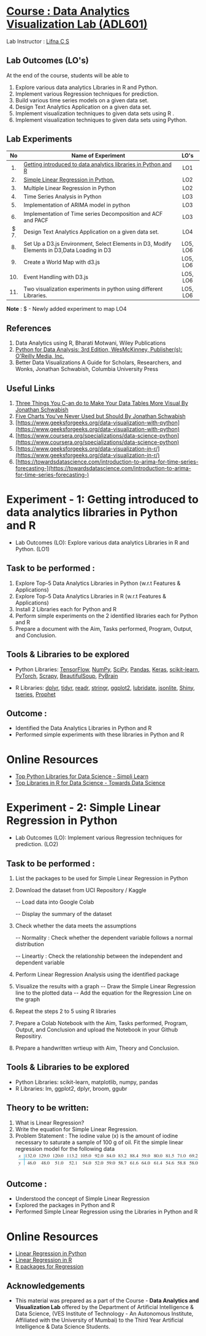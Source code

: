 # [Course : Data Analytics Visualization Lab (ADL601)](https://drive.google.com/file/d/161F1ADE5tG6hq_4epCpiciHqv8opUMfl/view?usp=drive_link)
Lab Instructor : [Lifna C S](mailto:lifna.cs@ves.ac.in)

## Lab Outcomes (LO's)
At the end of the course, students will be able to
1. Explore various data analytics Libraries in R and Python.
2. Implement various Regression techniques for prediction.
3. Build various time series models on a given data set.
4. Design Text Analytics Application on a given data set.
5. Implement visualization techniques to given data sets using R .
6. Implement visualization techniques to given data sets using Python.

## Lab Experiments
| No | Name of Experiment | LO's |
| :--: | ------------------ | :----: |
| 1. | [Getting introduced to data analytics libraries in Python and R](https://github.com/LifnaJos/ADL601-Data-Analytics-and-Visualization-Lab/blob/main/README.md#experiment---1-getting-introduced-to-data-analytics-libraries-in-python-and-r) | LO1 |
| 2. | [Simple Linear Regression in Python.](https://github.com/LifnaJos/ADL601-Data-Analytics-and-Visualization-Lab/blob/main/README.md#experiment---2-simple-linear-regression-in-python) | LO2 |
| 3. | Multiple Linear Regression in Python | LO2 |
| 4. | Time Series Analysis in Python | LO3 |
| 5. | Implementation of ARIMA model in python | LO3 |
| 6. | Implementation of Time series Decomposition and ACF and PACF | LO3 |
| $ 7. | Design Text Analytics Application on a given data set. | LO4 |
| 8. | Set Up a D3.js Environment, Select Elements in D3, Modify Elements in D3,Data Loading in D3 | LO5, LO6 |
| 9. | Create a World Map with d3.js |LO5, LO6 | 
| 10. | Event Handling with D3.js | LO5, LO6 |
| 11. | Two visualization experiments in python using different Libraries. | LO5, LO6 |

**Note** : $ - Newly added experiment to map LO4

## References
1. Data Analytics using R, Bharati Motwani, Wiley Publications
2. [Python for Data Analysis: 3rd Edition, WesMcKinney, Publisher(s): O'Reilly Media, Inc.](https://bedford-computing.co.uk/learning/wp-content/uploads/2015/10/Python-for-Data-Analysis.pdf)
3. Better Data Visualizations A Guide for Scholars, Researchers, and Wonks, Jonathan Schwabish, Columbia University Press

## Useful Links
1. [Three Things You C-an do to Make Your Data Tables More Visual By Jonathan Schwabish](https://cupblog.org/2021/03/16/three-things-you-can-do-to-make-your-data-tables-more-visual-by-jonathan-schwabish/)
2. [Five Charts You’ve Never Used but Should By Jonathan Schwabish](https://cupblog.org/2021/01/04/five-charts-youve-never-used-but-should-by-jonathan-schwabish/)
3. [https://www.geeksforgeeks.org/data-visualization-with-python](https://www.geeksforgeeks.org/data-visualization-with-python)
4. [https://www.coursera.org/specializations/data-science-python](https://www.coursera.org/specializations/data-science-python)
5. [https://www.geeksforgeeks.org/data-visualization-in-r/](https://www.geeksforgeeks.org/data-visualization-in-r/)
6. [https://towardsdatascience.com/introduction-to-arima-for-time-series-forecasting-](https://towardsdatascience.com/introduction-to-arima-for-time-series-forecasting-)

# Experiment - 1: Getting introduced to data analytics libraries in Python and R

* Lab Outcomes (LO): Explore various data analytics Libraries in R and Python. (LO1)

## Task to be performed :
1. Explore Top-5 Data Analytics Libraries in Python (w.r.t Features & Applications)
2. Explore Top-5 Data Analytics Libraries in R (w.r.t Features & Applications)
3. Install 2 Libraries each for Python and R
4. Perform simple experiments on the 2 identified libraries each for Python and R
5. Prepare a document with the Aim, Tasks performed, Program, Output, and Conclusion.

## Tools & Libraries to be explored
* Python Libraries: [TensorFlow](https://www.tensorflow.org/), [NumPy](https://numpy.org/), [SciPy](https://scipy.org/), [Pandas](https://pandas.pydata.org/), [Keras](https://keras.io/), [scikit-learn](https://scikit-learn.org/stable/), [PyTorch](https://pytorch.org/tutorials/beginner/pytorch_with_examples.html), [Scrapy](https://www.zenrows.com/blog/scrapy-python#parse-html-content), [BeautifulSoup](https://realpython.com/beautiful-soup-web-scraper-python/), [PyBrain](https://www.tutorialspoint.com/pybrain/pybrain_quick_guide.htm)

* R Libraries: [dplyr](https://www.listendata.com/2016/08/dplyr-tutorial.html), [tidyr](https://tidyr.tidyverse.org/), [readr](https://readr.tidyverse.org/), [stringr](https://cran.r-project.org/web/packages/stringr/vignettes/stringr.html), [ggplot2](https://r-statistics.co/Complete-Ggplot2-Tutorial-Part1-With-R-Code.html), [lubridate](https://cran.r-project.org/web/packages/lubridate/vignettes/lubridate.html), [jsonlite](https://cran.r-project.org/web/packages/jsonlite/vignettes/json-aaquickstart.html), [Shiny](https://shiny.posit.co/r/getstarted/shiny-basics/lesson1/index.html), [tseries](https://www.simplilearn.com/tutorials/data-science-tutorial/time-series-forecasting-in-r), [Prophet](https://medium.com/dropout-analytics/intro-to-prophet-r-7f650f86adc7)

## Outcome :
* Identified the Data Analytics Libraries in Python and R
* Performed simple experiments with these libraries in Python and R

# Online Resources
* [Top Python Libraries for Data Science - Simpli Learn](https://www.simplilearn.com/top-python-libraries-for-data-science-article)
* [Top Libraries in R for Data Science - Towards Data Science](https://towardsdatascience.com/top-r-libraries-for-data-science-9b24f658e243)

# Experiment - 2: Simple Linear Regression in Python

* Lab Outcomes (LO): Implement various Regression techniques for prediction. (LO2)

## Task to be performed :
1. List the packages to be used for Simple Linear Regression in Python
2. Download the dataset from UCI Repository / Kaggle

   -- Load data into Google Colab

   -- Display the summary of the dataset
4. Check whether the data meets the assumptions

   -- Normality : Check whether the dependent variable follows a normal distribution

   -- Lineartiy : Check the relationship between the independent and dependent variable
5. Perform Linear Regression Analysis using the identified package
6. Visualize the results with a graph
-- Draw the Simple Linear Regression line to the plotted data
-- Add the equation for the Regression Line on the graph
7. Repeat the steps 2 to 5 using R libraries
8. Prepare a Colab Notebook with the Aim, Tasks performed, Program, Output, and Conclusion and upload the Notebook in your Github Repositiry.
9. Prepare a handwritten wrtieup with Aim, Theory and Conclusion.

## Tools & Libraries to be explored
* Python Libraries: scikit-learn, matplotlib, numpy, pandas
* R Libraries: lm, ggplot2, dplyr, broom, ggubr

## Theory to be written:
1. What is Linear Regression?
2. Write the equation for Simple Linear Regression.
3. Problem Statement : The iodine value (x) is the amount of iodine necessary to saturate a sample of 100 g of oil. Fit the simple linear regression model for the following data
   ![SLR_Problem](https://github.com/LifnaJos/ADL601-Data-Analytics-and-Visualization-Lab/blob/main/Experiments/SLR_Problem.png)

## Outcome :
* Understood the concept of Simple Linear Regression
* Explored the packages in Python and R
* Performed Simple Linear Regression using the Libraries in Python and R

# Online Resources
* [Linear Regression in Python](https://realpython.com/linear-regression-in-python/)
* [Linear Regression in R](https://www.scribbr.com/statistics/linear-regression-in-r/)
* [R packages for Regression](https://subscription.packtpub.com/book/data/9781788627306/1/ch01lvl1sec18/r-packages-for-regression)

## Acknowledgements
* This material was prepared as a part of the Course - **Data Analytics and Visualization Lab** offered by the  Department of Artificial Intelligence & Data Science, (VES Institute of Technology - An Autonomous Institute, Affiliated with the University of Mumbai) to the Third Year Artificial Intelligence & Data Science Students.
